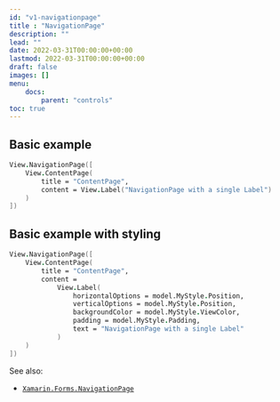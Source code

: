 ```yaml
---
id: "v1-navigationpage"
title : "NavigationPage"
description: ""
lead: ""
date: 2022-03-31T00:00:00+00:00
lastmod: 2022-03-31T00:00:00+00:00
draft: false
images: []
menu:
    docs:
        parent: "controls"
toc: true
---
```


## Basic example

```fs
View.NavigationPage([
    View.ContentPage(
        title = "ContentPage",
        content = View.Label("NavigationPage with a single Label")
    )
])
```

## Basic example with styling

```fs
View.NavigationPage([
    View.ContentPage(
        title = "ContentPage", 
        content = 
            View.Label(
                horizontalOptions = model.MyStyle.Position,
                verticalOptions = model.MyStyle.Position,
                backgroundColor = model.MyStyle.ViewColor,
                padding = model.MyStyle.Padding,
                text = "NavigationPage with a single Label"
            )
    )
])
```

See also:

* [`Xamarin.Forms.NavigationPage`](https://docs.microsoft.com/en-us/dotnet/api/Xamarin.Forms.NavigationPage)
